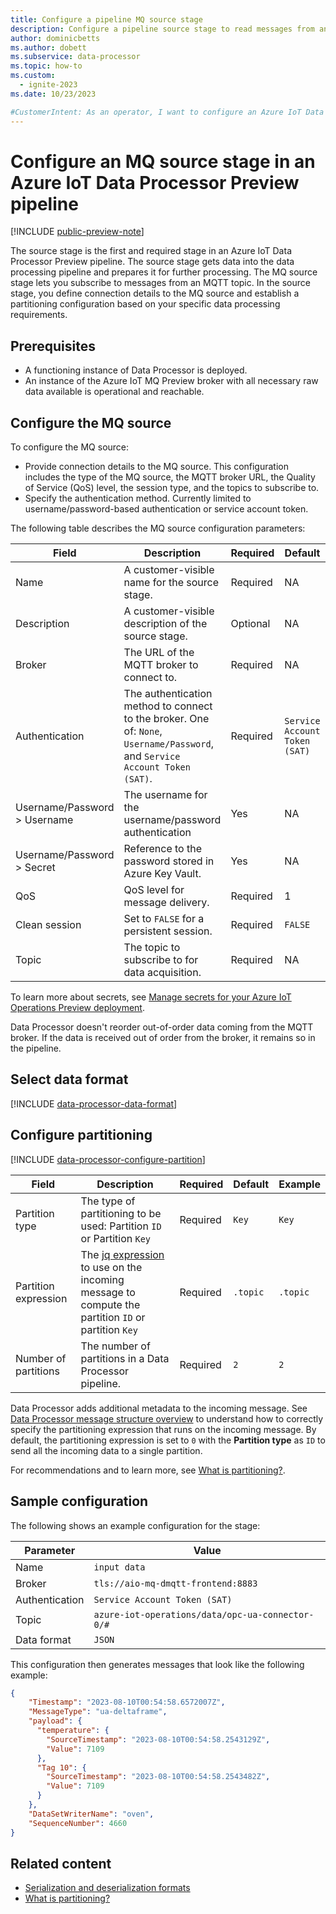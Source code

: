 ```yaml
---
title: Configure a pipeline MQ source stage
description: Configure a pipeline source stage to read messages from an Azure IoT MQ topic for processing. The source stage is the first stage in an Azure IoT Data Processor pipeline.
author: dominicbetts
ms.author: dobett
ms.subservice: data-processor
ms.topic: how-to
ms.custom:
  - ignite-2023
ms.date: 10/23/2023

#CustomerIntent: As an operator, I want to configure an Azure IoT Data Processor pipeline MQ source stage so that I can read messages from Azure IoT MQ for processing.
---
```


# Configure an MQ source stage in an Azure IoT Data Processor Preview pipeline

[!INCLUDE [public-preview-note](../includes/public-preview-note.md)]

The source stage is the first and required stage in an Azure IoT Data Processor Preview pipeline. The source stage gets data into the data processing pipeline and prepares it for further processing. The MQ source stage lets you subscribe to messages from an MQTT topic. In the source stage, you define connection details to the MQ source and establish a partitioning configuration based on your specific data processing requirements.

## Prerequisites

- A functioning instance of Data Processor is deployed.
- An instance of the Azure IoT MQ Preview broker with all necessary raw data available is operational and reachable.

## Configure the MQ source

To configure the MQ source:

- Provide connection details to the MQ source. This configuration includes the type of the MQ source, the MQTT broker URL, the Quality of Service (QoS) level, the session type, and the topics to subscribe to.
- Specify the authentication method. Currently limited to username/password-based authentication or service account token.

The following table describes the MQ source configuration parameters:

| Field | Description | Required | Default | Example |
|----|---|---|---|---|
| Name | A customer-visible name for the source stage. | Required | NA | `asset-1broker` |
| Description | A customer-visible description of the source stage. | Optional | NA | `brokerforasset-1`|
| Broker | The URL of the MQTT broker to connect to. | Required | NA | `tls://aio-mq-dmqtt-frontend:8883` |
| Authentication | The authentication method to connect to the broker. One of: `None`, `Username/Password`, and `Service Account Token (SAT)`. | Required | `Service Account Token (SAT)` | `Service Account Token (SAT)` |
| Username/Password > Username | The username for the username/password authentication | Yes | NA | `myuser` |
| Username/Password > Secret | Reference to the password stored in Azure Key Vault. | Yes | NA | `AKV_USERNAME_PASSWORD` |
| QoS | QoS level for message delivery. | Required | 1 | 0 |
| Clean session | Set to `FALSE` for a persistent session. | Required | `FALSE` | `FALSE` |
| Topic | The topic to subscribe to for data acquisition. | Required | NA | `contoso/site1/asset1`, `contoso/site1/asset2` |

To learn more about secrets, see [Manage secrets for your Azure IoT Operations Preview deployment](../deploy-iot-ops/howto-manage-secrets.md).

Data Processor doesn't reorder out-of-order data coming from the MQTT broker. If the data is received out of order from the broker, it remains so in the pipeline.

## Select data format

[!INCLUDE [data-processor-data-format](../includes/data-processor-data-format.md)]

## Configure partitioning

[!INCLUDE [data-processor-configure-partition](../includes/data-processor-configure-partition.md)]

| Field | Description | Required | Default | Example |
| ----- | ----------- | -------- | ------- | ------- |
| Partition type | The type of partitioning to be used: Partition `ID` or Partition `Key` | Required | `Key` | `Key` |
| Partition expression | The [jq expression](../process-data/concept-jq-expression.md) to use on the incoming message to compute the partition `ID` or partition `Key` | Required | `.topic` | `.topic` |
| Number of partitions| The number of partitions in a Data Processor pipeline. | Required | `2` | `2` |

Data Processor adds additional metadata to the incoming message. See [Data Processor message structure overview](concept-message-structure.md) to understand how to correctly specify the partitioning expression that runs on the incoming message. By default, the partitioning expression is set to `0` with the **Partition type** as `ID` to send all the incoming data to a single partition.

For recommendations and to learn more, see [What is partitioning?](../process-data/concept-partitioning.md).

## Sample configuration

The following shows an example configuration for the stage:

| Parameter | Value |
| --------- | ----- |
| Name | `input data` |
| Broker | `tls://aio-mq-dmqtt-frontend:8883` |
| Authentication | `Service Account Token (SAT)` |
| Topic | `azure-iot-operations/data/opc-ua-connector-0/#` |
| Data format | `JSON` |

This configuration then generates messages that look like the following example:

```json
{
    "Timestamp": "2023-08-10T00:54:58.6572007Z", 
    "MessageType": "ua-deltaframe",
    "payload": {
      "temperature": {
        "SourceTimestamp": "2023-08-10T00:54:58.2543129Z",
        "Value": 7109
      },
      "Tag 10": {
        "SourceTimestamp": "2023-08-10T00:54:58.2543482Z",
        "Value": 7109
      }
    },
    "DataSetWriterName": "oven",
    "SequenceNumber": 4660
}
```

## Related content

- [Serialization and deserialization formats](concept-supported-formats.md)
- [What is partitioning?](concept-partitioning.md)
